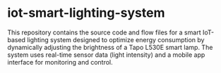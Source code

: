 # iot-smart-lighting-system
This repository contains the source code and flow files for a smart IoT-based lighting system designed to optimize energy consumption by dynamically adjusting the brightness of a Tapo L530E smart lamp. The system uses real-time sensor data (light intensity) and a mobile app interface for monitoring and control.
